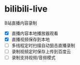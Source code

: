 # bilibili-live
B站直播内容录制

- [x] 直播内容本地播放器观看
- [x] 直播视频保存到本地
- [ ] 多线程定时扫描自动狙击直播录制
- [ ] 录制视频定时保存上传到百度云
- [ ] 录制支持视频/音频模式
